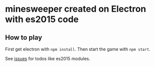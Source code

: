 # minesweeper created on Electron with es2015 code

## How to play
First get electron with `npm install`.
Then start the game with `npm start`.

See [issues](/../../issues) for todos like es2015 modules.
